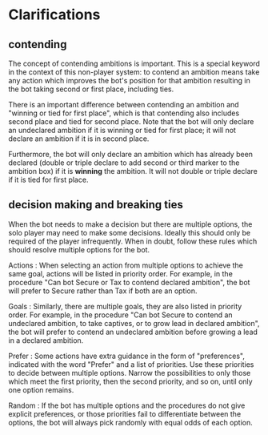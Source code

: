 # Clarifications

## contending

The concept of contending ambitions is important. This is a special keyword in the context of this non-player system: to contend an ambition means take any action which improves the bot's position for that ambition resulting in the bot taking second or first place, including ties.

There is an important difference between contending an ambition and "winning or tied for first place", which is that contending also includes second place and tied for second place. Note that the bot will only declare an undeclared ambition if it is winning or tied for first place; it will not declare an ambition if it is in second place.

Furthermore, the bot will only declare an ambition which has already been declared (double or triple declare to add second or third marker to the ambition box) if it is **winning** the ambition. It will not double or triple declare if it is tied for first place.

## decision making and breaking ties

When the bot needs to make a decision but there are multiple options, the solo player may need to make some decisions. Ideally this should only be required of the player infrequently. When in doubt, follow these rules which should resolve multiple options for the bot.

Actions
: When selecting an action from multiple options to achieve the same goal, actions will be listed in priority order. For example, in the procedure "Can bot Secure or Tax to contend declared ambition", the bot will prefer to Secure rather than Tax if both are an option.

Goals
: Similarly, there are multiple goals, they are also listed in priority order. For example, in the procedure "Can bot Secure to contend an undeclared ambition, to take captives, or to grow lead in declared ambition", the bot will prefer to contend an undeclared ambition before growing a lead in a declared ambition.

Prefer
: Some actions have extra guidance in the form of "preferences", indicated with the word "Prefer" and a list of priorities. Use these priorities to decide between multiple options. Narrow the possibilities to only those which meet the first priority, then the second priority, and so on, until only one option remains.

Random
: If the bot has multiple options and the procedures do not give explicit preferences, or those priorities fail to differentiate between the options, the bot will always pick randomly with equal odds of each option.

<div class="pagebreak"> </div>
